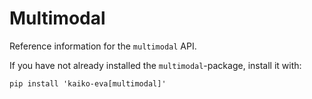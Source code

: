 # Multimodal

Reference information for the `multimodal` API.

If you have not already installed the `multimodal`-package, install it with:
```
pip install 'kaiko-eva[multimodal]'
```